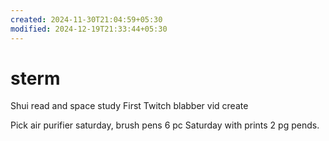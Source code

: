```yaml
---
created: 2024-11-30T21:04:59+05:30
modified: 2024-12-19T21:33:44+05:30
---
```


# sterm

Shui read and space study
First Twitch blabber vid create

Pick air purifier saturday, brush pens 6 pc Saturday with prints 2 pg pends.
